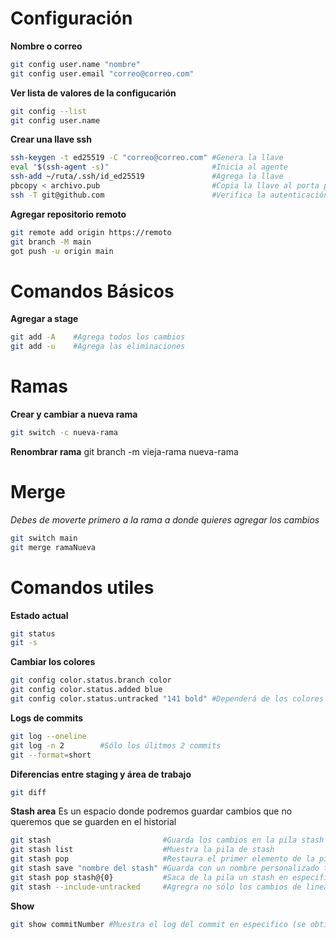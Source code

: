 # Configuración

**Nombre o correo**
```zsh
git config user.name "nombre"
git config user.email "correo@correo.com"
```

**Ver lista de valores de la configucarión**
```zsh
git config --list
git config user.name
```

**Crear una llave ssh**
```zsh
ssh-keygen -t ed25519 -C "correo@correo.com" #Genera la llave
eval "$(ssh-agent -s)"                       #Inicia al agente
ssh-add ~/ruta/.ssh/id_ed25519               #Agrega la llave
pbcopy < archivo.pub                         #Copia la llave al porta papeles
ssh -T git@github.com                        #Verifica la autenticación
```

**Agregar repositorio remoto**
```zsh
git remote add origin https://remoto
git branch -M main
got push -u origin main
```

# Comandos Básicos

**Agregar a stage**
```zsh
git add -A    #Agrega todos los cambios
git add -u    #Agrega las eliminaciones
```

# Ramas

**Crear y cambiar a nueva rama**
```zsh
git switch -c nueva-rama
```

**Renombrar rama**
git branch -m vieja-rama nueva-rama

# Merge
*Debes de moverte primero a la rama a donde quieres agregar los cambios*
```zsh
git switch main
git merge ramaNueva
```

# Comandos utiles

**Estado actual**
```zsh
git status
git -s
```
**Cambiar los colores**
```zsh
git config color.status.branch color
git config color.status.added blue
git config color.status.untracked "141 bold" #Dependerá de los colores que tu terminal pueda soportar
```

**Logs de commits**
```zsh
git log --oneline
git log -n 2        #Sólo los úlitmos 2 commits
git --format=short
```

**Diferencias entre staging y área de trabajo**
```zsh
git diff
```

**Stash area**
Es un espacio donde podremos guardar cambios que no queremos que se guarden en el historial
```zsh
git stash                         #Guarda los cambios en la pila stash
git stash list                    #Muestra la pila de stash
git stash pop                     #Restaura el primer elemento de la pila (el úlitmo agregado)
git stash save "nombre del stash" #Guarda con un nombre personalizado tu stash
git stash pop stash@{0}           #Saca de la pila un stash en especifico
git stash --include-untracked     #Agregra no sólo los cambios de lineas si no también los archivos creados
```

**Show**
```bash
git show commitNumber #Muestra el log del commit en especifico (se obtiene el hasg con git log)
```
